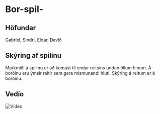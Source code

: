 # Bor-spil-
## Höfundar
Gabríel, Sindri, Eldar, Davíð
## Skýring af spilinu
Markmiði á spilinu er að komast til endar reitsins undan öllum hinum. Á borðinu eru ýmsir reitir sem gera mismunandi hluti. Skýring á reitum er á borðinu.
## Vedío
![Video](https://www.youtube.com/shorts/jASZ32AylFE)
